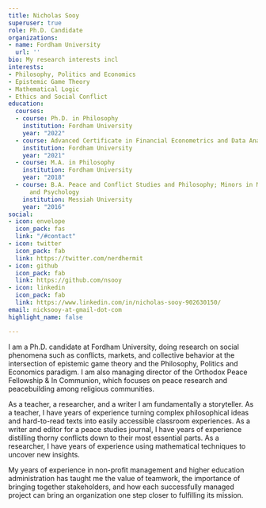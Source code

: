 ```yaml
---
title: Nicholas Sooy
superuser: true
role: Ph.D. Candidate
organizations:
- name: Fordham University
  url: ''
bio: My research interests incl
interests:
- Philosophy, Politics and Economics
- Epistemic Game Theory
- Mathematical Logic
- Ethics and Social Conflict
education:
  courses:
  - course: Ph.D. in Philosophy
    institution: Fordham University
    year: "2022"
  - course: Advanced Certificate in Financial Econometrics and Data Analysis
    institution: Fordham University
    year: "2021"
  - course: M.A. in Philosophy
    institution: Fordham University
    year: "2018"
  - course: B.A. Peace and Conflict Studies and Philosophy; Minors in Mathematics
      and Psychology
    institution: Messiah University
    year: "2016"
social:
- icon: envelope
  icon_pack: fas
  link: "/#contact"
- icon: twitter
  icon_pack: fab
  link: https://twitter.com/nerdhermit
- icon: github
  icon_pack: fab
  link: https://github.com/nsooy
- icon: linkedin
  icon_pack: fab
  link: https://www.linkedin.com/in/nicholas-sooy-902630150/
email: nicksooy-at-gmail-dot-com
highlight_name: false

---
```

I am a Ph.D. candidate at Fordham University, doing research on social phenomena such as conflicts, markets, and collective behavior at the intersection of epistemic game theory and the Philosophy, Politics and Economics paradigm. I am also managing director of the Orthodox Peace Fellowship & In Communion, which focuses on peace research and peacebuilding among religious communities.  
  
As a teacher, a researcher, and a writer I am fundamentally a storyteller. As a teacher, I have years of experience turning complex philosophical ideas and hard-to-read texts into easily accessible classroom experiences. As a writer and editor for a peace studies journal, I have years of experience distilling thorny conflicts down to their most essential parts. As a researcher, I have years of experience using mathematical techniques to uncover new insights.  
  
My years of experience in non-profit management and higher education administration has taught me the value of teamwork, the importance of bringing together stakeholders, and how each successfully managed project can bring an organization one step closer to fulfilling its mission.